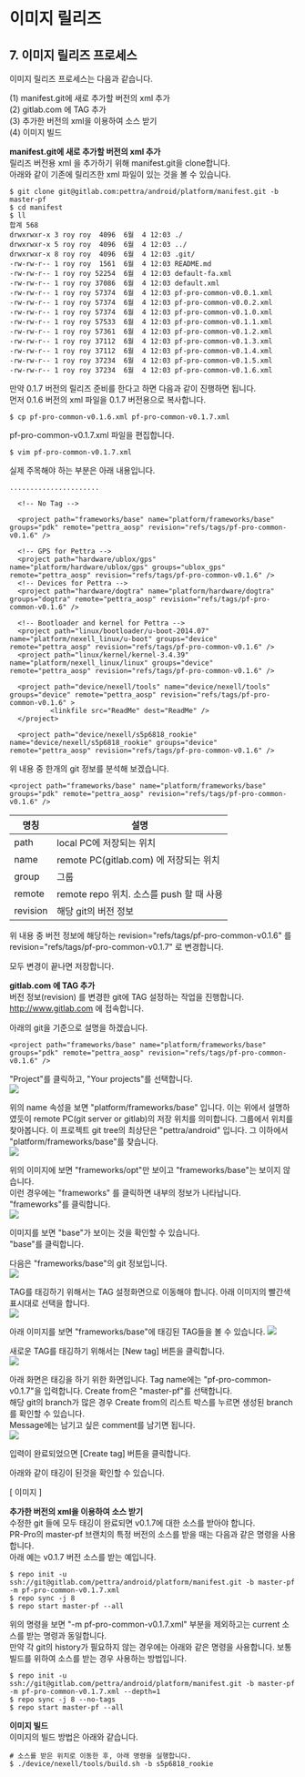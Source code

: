 # 이미지 릴리즈

## 7. 이미지 릴리즈 프로세스
이미지 릴리즈 프로세스는 다음과 같습니다.  

(1) manifest.git에 새로 추가할 버전의 xml 추가  
(2) gitlab.com 에 TAG 추가  
(3) 추가한 버전의 xml을 이용하여 소스 받기  
(4) 이미지 빌드  


**manifest.git에 새로 추가할 버전의 xml 추가**  
릴리즈 버전용 xml 을 추가하기 위해 manifest.git을 clone합니다.  
아래와 같이 기존에 릴리즈한 xml 파일이 있는 것을 볼 수 있습니다.  
```
$ git clone git@gitlab.com:pettra/android/platform/manifest.git -b master-pf
$ cd manifest
$ ll
합계 568
drwxrwxr-x 3 roy roy  4096  6월  4 12:03 ./
drwxrwxr-x 5 roy roy  4096  6월  4 12:03 ../
drwxrwxr-x 8 roy roy  4096  6월  4 12:03 .git/
-rw-rw-r-- 1 roy roy  1561  6월  4 12:03 README.md
-rw-rw-r-- 1 roy roy 52254  6월  4 12:03 default-fa.xml
-rw-rw-r-- 1 roy roy 37086  6월  4 12:03 default.xml
-rw-rw-r-- 1 roy roy 57374  6월  4 12:03 pf-pro-common-v0.0.1.xml
-rw-rw-r-- 1 roy roy 57374  6월  4 12:03 pf-pro-common-v0.0.2.xml
-rw-rw-r-- 1 roy roy 57374  6월  4 12:03 pf-pro-common-v0.1.0.xml
-rw-rw-r-- 1 roy roy 57533  6월  4 12:03 pf-pro-common-v0.1.1.xml
-rw-rw-r-- 1 roy roy 57361  6월  4 12:03 pf-pro-common-v0.1.2.xml
-rw-rw-r-- 1 roy roy 37112  6월  4 12:03 pf-pro-common-v0.1.3.xml
-rw-rw-r-- 1 roy roy 37112  6월  4 12:03 pf-pro-common-v0.1.4.xml
-rw-rw-r-- 1 roy roy 37234  6월  4 12:03 pf-pro-common-v0.1.5.xml
-rw-rw-r-- 1 roy roy 37234  6월  4 12:03 pf-pro-common-v0.1.6.xml
```

만약 0.1.7 버전의 릴리즈 준비를 한다고 하면 다음과 같이 진행하면 됩니다.  
먼저 0.1.6 버전의 xml 파일을 0.1.7 버전용으로 복사합니다.  

```
$ cp pf-pro-common-v0.1.6.xml pf-pro-common-v0.1.7.xml
```

pf-pro-common-v0.1.7.xml 파일을 편집합니다.  

```
$ vim pf-pro-common-v0.1.7.xml
```

실제 주목해야 하는 부분은 아래 내용입니다.  

```
......................

  <!-- No Tag -->

  <project path="frameworks/base" name="platform/frameworks/base" groups="pdk" remote="pettra_aosp" revision="refs/tags/pf-pro-common-v0.1.6" />

  <!-- GPS for Pettra -->
  <project path="hardware/ublox/gps" name="platform/hardware/ublox/gps" groups="ublox_gps" remote="pettra_aosp" revision="refs/tags/pf-pro-common-v0.1.6" />
  <!-- Devices for Pettra -->
  <project path="hardware/dogtra" name="platform/hardware/dogtra" groups="dogtra" remote="pettra_aosp" revision="refs/tags/pf-pro-common-v0.1.6" />

  <!-- Bootloader and kernel for Pettra -->
  <project path="linux/bootloader/u-boot-2014.07" name="platform/nexell_linux/u-boot" groups="device" remote="pettra_aosp" revision="refs/tags/pf-pro-common-v0.1.6" />
  <project path="linux/kernel/kernel-3.4.39" name="platform/nexell_linux/linux" groups="device" remote="pettra_aosp" revision="refs/tags/pf-pro-common-v0.1.6" />

  <project path="device/nexell/tools" name="device/nexell/tools" groups="device" remote="pettra_aosp" revision="refs/tags/pf-pro-common-v0.1.6" >
          <linkfile src="ReadMe" dest="ReadMe" />
  </project>

  <project path="device/nexell/s5p6818_rookie" name="device/nexell/s5p6818_rookie" groups="device" remote="pettra_aosp" revision="refs/tags/pf-pro-common-v0.1.6" />

```

위 내용 중 한개의 git 정보를 분석해 보겠습니다.  
```
<project path="frameworks/base" name="platform/frameworks/base" groups="pdk" remote="pettra_aosp" revision="refs/tags/pf-pro-common-v0.1.6" />
```

명칭 | 설명
----|------
path | local PC에 저장되는 위치
name | remote PC(gitlab.com) 에 저장되는 위치
group | 그룹
remote | remote repo 위치. 소스를 push 할 때 사용
revision | 해당 git의 버전 정보

위 내용 중 버전 정보에 해당하는 revision="refs/tags/pf-pro-common-v0.1.6" 를 revision="refs/tags/pf-pro-common-v0.1.7" 로 변경합니다.  

모두 변경이 끝나면 저장합니다.  


**gitlab.com 에 TAG 추가**  
버전 정보(revision) 를 변경한 git에 TAG 설정하는 작업을 진행합니다.  
http://www.gitlab.com 에 접속합니다.  

아래의 git을 기준으로 설명을 하겠습니다.  
```
<project path="frameworks/base" name="platform/frameworks/base" groups="pdk" remote="pettra_aosp" revision="refs/tags/pf-pro-common-v0.1.6" />
```

"Project"를 클릭하고, "Your projects"를 선택합니다.  
![](/assets/gitlab_tag_1.png)  

위의 name 속성을 보면 "platform/frameworks/base" 입니다. 이는 위에서 설명하였듯이 remote PC(git server or gitlab)의 저장 위치를 의미합니다.
그룹에서 위치를 찾아봅니다. 이 프로젝트 git tree의 최상단은 "pettra/android" 입니다. 그 이하에서 "platform/frameworks/base"를 찾습니다.  
![](/assets/gitlab_tag_2.png)  

위의 이미지에 보면 "frameworks/opt"만 보이고 "frameworks/base"는 보이지 않습니다.  
이런 경우에는 "frameworks" 를 클릭하면 내부의 정보가 나타납니다.  "frameworks"를 클릭합니다.  
![](/assets/gitlab_tag_3.png)  

이미지를 보면 "base"가 보이는 것을 확인할 수 있습니다.  
"base"를 클릭합니다.  

다음은 "frameworks/base"의 git 정보입니다.  
![](/assets/gitlab_tag_4.png)  

TAG를 태깅하기 위해서는 TAG 설정화면으로 이동해야 합니다. 아래 이미지의 빨간색 표시대로 선택을 합니다.  
![](/assets/gitlab_tag_5.png)  

아래 이미지를 보면 "frameworks/base"에 태깅된 TAG들을 볼 수 있습니다. 
![](/assets/gitlab_tag_6.png)  

새로운 TAG를 태깅하기 위해서는 [New tag] 버튼을 클릭합니다.  
![](/assets/gitlab_tag_7.png)  

아래 화면은 태깅을 하기 위한 화면입니다. Tag name에는 "pf-pro-common-v0.1.7"을 입력합니다. Create from은 "master-pf"를 선택합니다.  
해당 git의 branch가 많은 경우 Create from의 리스트 박스를 누르면 생성된 branch를 확인할 수 있습니다.  
Message에는 남기고 싶은 comment를 남기면 됩니다.  
![](/assets/gitlab_tag_8.png)  

입력이 완료되었으면 [Create tag] 버튼을 클릭합니다.  

아래와 같이 태깅이 된것을 확인할 수 있습니다.  

[ 이미지 ]

**추가한 버전의 xml을 이용하여 소스 받기**  
수정한 git 들에 모두 태깅이 완료되면 v0.1.7에 대한 소스를 받아야 합니다.  
PR-Pro의 master-pf 브랜치의 특정 버전의 소스를 받을 때는 다음과 같은 명령을 사용합니다.  
아래 예는 v0.1.7 버전 소스를 받는 예입니다.  
```
$ repo init -u ssh://git@gitlab.com/pettra/android/platform/manifest.git -b master-pf -m pf-pro-common-v0.1.7.xml
$ repo sync -j 8
$ repo start master-pf --all
```

위의 명령을 보면 "-m pf-pro-common-v0.1.7.xml" 부분을 제외하고는 current 소스를 받는 명령과 동일합니다.  
만약 각 git의 history가 필요하지 않는 경우에는 아래와 같은 명령을 사용합니다. 보통 빌드를 위하여 소스를 받는 경우 사용하는 방법입니다.  
```
$ repo init -u ssh://git@gitlab.com/pettra/android/platform/manifest.git -b master-pf -m pf-pro-common-v0.1.7.xml --depth=1
$ repo sync -j 8 --no-tags
$ repo start master-pf --all
```

**이미지 빌드**  
이미지의 빌드 방법은 아래와 같습니다.  
```
# 소스를 받은 위치로 이동한 후, 아래 명령을 실행합니다.
$ ./device/nexell/tools/build.sh -b s5p6818_rookie
```
